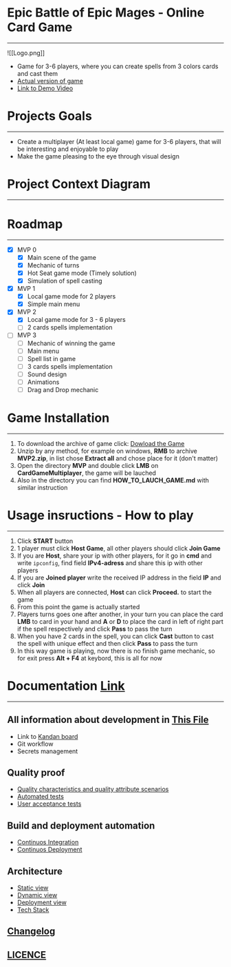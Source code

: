 # Epic Battle of Epic Mages - Online Card Game
---

![[Logo.png]]

- Game for 3-6 players, where you can create spells from 3 colors cards and cast them
- [Actual version of game]((https://github.com/Team43CardGame/Game/tree/main/MVP2))
- [Link to Demo Video](https://disk.yandex.ru/d/6V6_0WVCYTa-lw)
# Projects Goals
---
- Create a multiplayer (At least local game) game for 3-6 players, that will be interesting and enjoyable to play
- Make the game pleasing to the eye through visual design
# Project Context Diagram
---


# Roadmap
---
- [X] MVP 0
	 - [X] Main scene of the game
	 - [X] Mechanic of turns
	 - [X] Hot Seat game mode (Timely solution)
	 - [X] Simulation of spell casting
- [X] MVP 1
	- [X] Local game mode for 2 players
	- [X] Simple main menu
- [X] MVP 2
	- [X] Local game mode for 3 - 6 players
	- [ ] 2 cards spells implementation
- [ ] MVP 3 
	- [ ] Mechanic of winning the game
	- [ ] Main menu
	- [ ] Spell list in game
	- [ ] 3 cards spells implementation
	- [ ] Sound design
	- [ ] Animations
 	- [ ] Drag and Drop mechanic
# Game Installation
--- 
1. To download the archive of game click: [Dowload the Game](https://downgit.github.io/#/home?url=https:%2F%2Fgithub.com%2FTeam43CardGame%2FGame%2Ftree%2Fmain%2FMVP2)
2. Unzip by any method, for example on windows, **RMB** to archive **MVP2.zip**, in list chose **Extract all** and chose place for it (don't matter)
3. Open the directory **MVP** and double click **LMB** on **CardGameMultiplayer**, the game will be lauched
4. Also in the directory you can find **HOW_TO_LAUCH_GAME.md** with similar instruction
# Usage insructions - How to play
---
1. Click **START** button
2. 1 player must click **Host Game**, all other players should click **Join Game**
3. If you are **Host**, share your ip with other players, for it go in **cmd** and write `ipconfig`, find field **IPv4-adress** and share this ip with other players
4. If you are **Joined player** write the received IP address in the field **IP** and click **Join**
5. When all players are connected, **Host** can click **Proceed.** to start the game
6. From this point the game is actually started
7. Players turns goes one after another, in your turn you can place the card **LMB** to card in your hand and **A** or **D** to place the card in left of right part if the spell respectively and click **Pass** to pass the turn
8. When you have 2 cards in the spell, you can click **Cast** button to cast the spell with unique effect and then click **Pass** to pass the turn
9. In this way game is playing, now there is no finish game mechanic, so for exit press **Alt + F4** at keybord, this is all for now
# Documentation [Link](docs)
---
## All information about development in [This File]()
- Link to [Kandan board](https://github.com/orgs/Team43CardGame/projects/6)
- Git workflow
- Secrets management
## Quality proof
 - [Quality characteristics and quality attribute scenarios](docs/quality-attributes)
 - [Automated tests](docs/quality-assurance/automated-tests.md)
 - [User acceptance tests](docs/quality-assurance/user-acceptance-tests.md)
## Build and deployment automation
 - [Continuos Integration](docs/automation/continuous-integration.md)
 - [Continuos Deployment](docs/automation/continuous-delivery.md)
## Architecture 
 - [Static view]()
 - [Dynamic view]()
 - [Deployment view]()
 - [Tech Stack](docs/architecture/architecture.md)
## [Changelog](Changelog.md)
## [LICENCE]()
